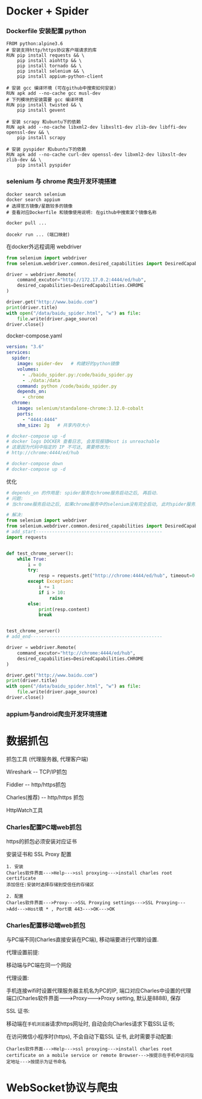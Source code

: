 # Docker + Spider

### Dockerfile 安装配置 python

```
FROM python:alpine3.6
# 安装支持http/https协议客户端请求的库
RUN pip install requests && \
    pip install aiohttp && \
	pip install tornado && \
	pip install selenium && \
	pip install appium-python-client

# 安装 gcc 编译环境 (可在github中搜索如何安装)
RUN apk add --no-cache gcc musl-dev
# 下列模块的安装需要 gcc 编译环境
RUN pip install twisted && \
    pip install gevent

# 安装 scrapy 和ubuntu下的依赖
RUN apk add --no-cache libxml2-dev libxslt1-dev zlib-dev libffi-dev openssl-dev && \
    pip install scrapy

# 安装 pyspider 和ubuntu下的依赖
RUN apk add --no-cache curl-dev openssl-dev libxml2-dev libxslt-dev zlib-dev && \
    pip install pyspider
```



### selenium 与 chrome 爬虫开发环境搭建

```
docker search selenium
docker search appium
# 选择官方镜像/星数较多的镜像
# 查看对应Dockerfile 和镜像使用说明: 在github中搜索某个镜像名称

docker pull ...

docekr run ... (端口映射)
```



在docker外远程调用 webdriver

```python
from selenium import webdriver
from selenium.webdriver.common.desired_capabilities import DesiredCapabilities

driver = webdriver.Remote(
    command_excutor="http://172.17.0.2:4444/ed/hub",
    desired_capabilities=DesiredCapabilities.CHROME
)

driver.get("http://www.baidu.com")
print(driver.title)
with open("/data/baidu_spider.html", "w") as file:
    file.write(driver.page_source)
driver.close()
```



docker-compose.yaml

```yaml
version: "3.6"
services:
  spider:
    image: spider-dev   # 构建好的python镜像
    volumes:
      - ./baidu_spider.py:/code/baidu_spider.py
      - ./data:/data
    command: python /code/baidu_spider.py
    depends_on:
      - chrome
  chrome:
    image: selenium/standalone-chrome:3.12.0-cobalt
    ports:
      - "4444:4444"
    shm_size: 2g   # 共享内存大小

# docker-compose up -d
# docker logs DOCKER 查看日志, 会发现报错Host is unreachable
# 这是因为代码中指定的 IP 不可达, 需要修改为:
# http://chrome:4444/ed/hub

# docker-compose down
# docker-compose up -d
```



优化

```python
# depends_on 的作用是: spider服务在chrome服务启动之后, 再启动.
# 问题: 
# 当chrome服务启动之后, 如果chrome服务中的selenium没有完全启动, 此时spider服务启动后, python客户端调用selenium会失败

# 解决:
from selenium import webdriver
from selenium.webdriver.common.desired_capabilities import DesiredCapabilities
# add_start-----------------------------------------------
import requests


def test_chrome_server():
    while True:
        i = 0
        try:
            resp = requests.get("http://chrome:4444/ed/hub", timeout=0.5)
        except Exception:
            i += 1
            if i > 10:
                raise
        else:
            print(resp.content)
            break


test_chrome_server()
# add_end-------------------------------------------------

driver = webdriver.Remote(
    command_excutor="http://chrome:4444/ed/hub",
    desired_capabilities=DesiredCapabilities.CHROME
)

driver.get("http://www.baidu.com")
print(driver.title)
with open("/data/baidu_spider.html", "w") as file:
    file.write(driver.page_source)
driver.close()
```



### appium与android爬虫开发环境搭建



# 数据抓包

抓包工具 (代理服务器, 代理客户端)

Wireshark -- TCP/IP抓包

Fiddler -- http/https抓包

Charles(推荐) -- http/https 抓包

HttpWatch工具



### Charles配置PC端web抓包

https的抓包必须安装对应证书

安装证书和 SSL Proxy 配置

```
1. 安装
Charles软件界面--->Help--->ssl proxying--->install charles root certificate
添加信任:安装时选择存储到受信任的存储区

2. 配置
Charles软件界面--->Proxy--->SSL Proxying settings--->SSL Proxying--->Add--->Host填 * , Port填 443--->OK--->OK
```



### Charles配置移动端web抓包

与PC端不同(Charles直接安装在PC端),  移动端要进行代理的设置.

代理设置前提:  

移动端与PC端在同一个网段

代理设置:

手机连接wifi时设置代理服务器主机名为PC的IP,  端口对应Charles中设置的代理端口(Charles软件界面--->Proxy--->Proxy setting,   默认是8888),  保存

SSL 证书:

移动端在`手机浏览器`请求https网址时,  自动会向Charles请求下载SSL证书;

在访问微信小程序时(https),  不会自动下载SSL 证书,  此时需要手动配置:

```
Charles软件界面--->Help--->ssl proxying--->install charles root certificate on a mobile service or remote Browser--->按提示在手机中访问指定地址--->按提示为证书命名
```





# WebSocket协议与爬虫













